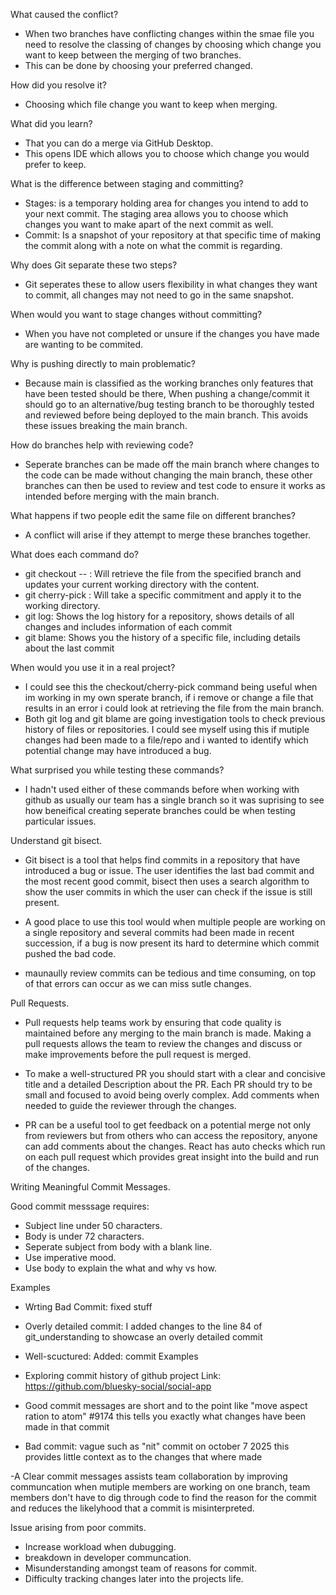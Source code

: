 What caused the conflict?

- When two branches have conflicting changes within the smae file you need to resolve the classing of changes by choosing which change you want to keep between the merging of two branches.
- This can be done by choosing your preferred changed.

How did you resolve it?

- Choosing which file change you want to keep when merging.

What did you learn?

- That you can do a merge via GitHub Desktop.
- This opens IDE which allows you to choose which change you would prefer to keep.

What is the difference between staging and committing?

- Stages: is a temporary holding area for changes you intend to add to your next commit. The staging area allows you to choose which changes you want to make apart of the next commit as well.
- Commit: Is a snapshot of your repository at that specific time of making the commit along with a note on what the commit is regarding.

Why does Git separate these two steps?

- Git seperates these to allow users flexibility in what changes they want to commit, all changes may not need to go in the same snapshot.

When would you want to stage changes without committing?

- When you have not completed or unsure if the changes you have made are wanting to be commited.

Why is pushing directly to main problematic?

- Because main is classified as the working branches only features that have been tested should be there, When pushing a change/commit it should go to an alternative/bug testing branch to be thoroughly tested and reviewed before being deployed to the main branch. This avoids these issues breaking the main branch.

How do branches help with reviewing code?

- Seperate branches can be made off the main branch where changes to the code can be made without changing the main branch, these other branches can then be used to review and test code to ensure it works as intended before merging with the main branch.

What happens if two people edit the same file on different branches?

- A conflict will arise if they attempt to merge these branches together.

What does each command do?

- git checkout <branch> -- <file>: Will retrieve the file from the specified branch and updates your current working directory with the content.
- git cherry-pick <commit>: Will take a specific commitment and apply it to the working directory.
- git log: Shows the log history for a repository, shows details of all changes and includes information of each commit
- git blame: Shows you the history of a specific file, including details about the last commit

When would you use it in a real project?

- I could see this the checkout/cherry-pick command being useful when im working in my own sperate branch, if i remove or change a file that results in an error i could look at retrieving the file from the main branch.
- Both git log and git blame are going investigation tools to check previous history of files or repositories. I could see myself using this if mutiple changes had been made to a file/repo and i wanted to identify which potential change may have introduced a bug.

What surprised you while testing these commands?

- I hadn't used either of these commands before when working with github as usually our team has a single branch so it was suprising to see how beneifical creating seperate branches could be when testing particular issues.

Understand git bisect.

- Git bisect is a tool that helps find commits in a repository that have introduced a bug or issue. The user identifies the last bad commit and the most recent good commit, bisect then uses a search algorithm to show the user commits in which the user can check if the issue is still present.

- A good place to use this tool would when multiple people are working on a single repository and several commits had been made in recent succession, if a bug is now present its hard to determine which commit pushed the bad code.

- maunaully review commits can be tedious and time consuming, on top of that errors can occur as we can miss sutle changes.

Pull Requests.

- Pull requests help teams work by ensuring that code quality is maintained before any merging to the main branch is made. Making a pull requests allows the team to review the changes and discuss or make improvements before the pull request is merged.

- To make a well-structured PR you should start with a clear and concisive title and a detailed Description about the PR. Each PR should try to be small and focused to avoid being overly complex. Add comments when needed to guide the reviewer through the changes.

- PR can be a useful tool to get feedback on a potential merge not only from reviewers but from others who can access the repository, anyone can add comments about the changes. React has auto checks which run on each pull request which provides great insight into the build and run of the changes.

Writing Meaningful Commit Messages.

Good commit messsage requires:

- Subject line under 50 characters.
- Body is under 72 characters.
- Seperate subject from body with a blank line.
- Use imperative mood.
- Use body to explain the what and why vs how.

Examples
- Wrting Bad Commit: fixed stuff
- Overly detailed commit: I added changes to the line 84 of git_understanding to showcase an overly detailed commit
- Well-scuctured: Added: commit Examples

- Exploring commit history of github project
Link: https://github.com/bluesky-social/social-app
- Good commit messages are short and to the point like "move aspect ration to atom" #9174 this tells you exactly what changes have been made in that commit
- Bad commit: vague such as "nit" commit on october 7 2025 this provides little context as to the changes that where made

-A Clear commit messages assists team collaboration by improving communcation when mutiple members are working on one branch, team members don't have to dig through code to find the reason for the commit and reduces the likelyhood that a commit is misinterpreted.

Issue arising from poor commits.

- Increase workload when dubugging.
- breakdown in developer communcation.
- Misunderstanding amongst team of reasons for commit.
- Difficulty tracking changes later into the projects life.


